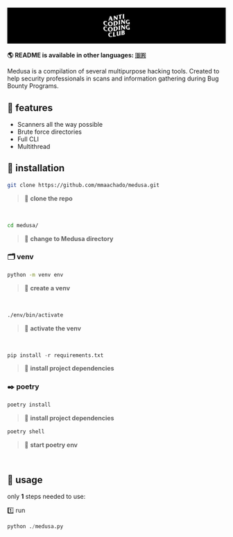 ![](assets/header.jpg)

**🌎 README is available in other languages: [🇧🇷](translations/README_pt-br.md)**

Medusa is a compilation of several multipurpose hacking tools. Created to help security professionals in scans and information gathering during Bug Bounty Programs.

## 🌟 features

- Scanners all the way possible
- Brute force directories
- Full CLI
- Multithread

## 📲 installation

```bash
git clone https://github.com/mmaachado/medusa.git
```

> 📣 **clone the repo**

<br/>

```bash
cd medusa/
```

> 📣 **change to Medusa directory**

### 🗂 venv

```cmd
python -m venv env
```

> 📣 **create a venv**

<br/>

```cmd
./env/bin/activate
```

> 📣 **activate the venv**

<br/>

```python
pip install -r requirements.txt
```

> 📣 **install project dependencies**

### ✒️ poetry

```python
poetry install
```

> 📣 **install project dependencies**

```python
poetry shell
```

> 📣 **start poetry env**

<br/>

## 🐍 usage

only **1** steps needed to use:

1️⃣ run

```python
python ./medusa.py
```
